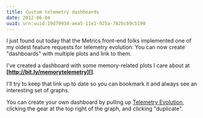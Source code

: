 ```yaml
---
title: Custom telemetry dashboards
date: 2012-06-04
uuid: urn:uuid:19d79934-aea5-11e1-925a-782bcb9cb190
---
```


I just found out today that the Metrics front-end folks implemented one of my oldest feature requests for telemetry evolution: You can now create "dashboards" with multiple plots and link to them.

I've created a dashboard with some memory-related plots I care about at **[http://bit.ly/memorytelemetry][]**.

I'll try to keep that link up to date so you can bookmark it and always see an interesting set of graphs.

You can create your own dashboard by pulling up [Telemetry Evolution][], clicking the gear at the top right of the graph, and clicking "duplicate".

[http://bit.ly/memorytelemetry]: http://bit.ly/memorytelemetry
[Telemetry Evolution]: https://metrics.mozilla.com/data/content/pentaho-cdf-dd/Render?solution=metrics2&path=%2Ftelemetry&file=telemetryEvolution.wcdf
